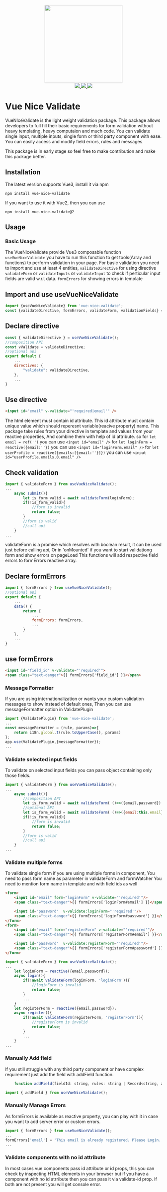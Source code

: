 <p align="center">
  <img width="250" src="http://vue-technologies.com/wp-content/uploads/2022/04/cropped-vue-logo-png.png">
  <br>
  <a href="https://npm.im/vue-nice-validate">
    <img src="https://badgen.net/npm/v/vue-nice-validate">
  </a>
  <a href="https://npm.im/vue-nice-validate">
    <img src="https://badgen.net/npm/dw/vue-nice-validate?color=blue">
  </a>
  <a href="https://bundlephobia.com/result?p=vue-nice-validate">
    <img src="https://badgen.net/bundlephobia/minzip/vue-nice-validate">
  </a>
</p>

# Vue Nice Validate
VueNIceValidate is the light weight validation package. This package allows developers to full fill their basic requirements for form validation without heavy templating, heavy computaion and much code. You can validate single input, multiple inputs, single form or third party component with ease. You can easily access and modify field errors, rules and messages. 

This package is in early stage so feel free to make contribution and make this package better.
## Installation
The latest version supports Vue3, install it via npm
```
npm install vue-nice-validate
```
If you want to use it with Vue2, then you can use 
```
npm install vue-nice-validate@2
```

## Usage
### Basic Usage
The VueNiceValidate provide Vue3 composable function `useVueNiceValidate`
you have to run this function to get tools(Array and functions) to perform validation in your page.
For basic validation you need to import and use at least 4 entities,
`validateDirective` for using directive
`validateForm` or `validateInputs` or `validateInput` to check if perticular input fields are valid w.r.t data.
`formErrors` for showing errors in template

## Import and use useVueNiceValidate
```js
import {useVueNiceValidate} from 'vue-nice-validate';
const {validateDirective, formErrors, validateForm, validationFields} = useVueNiceValidate();
```

## Declare directive
```js
const { validateDirective } = useVueNiceValidate();
//composition API
const vValidate = validateDirective;
//optional api
export default {
	...
	directives: {
		"validate": validateDirective,
	}, 
	...
}
```

## Use directive
```html
<input id="email" v-validate="'required|email'" />
```
The html element must contain id attribute. This id attribute must contain unique value which should reperesnt variable(reacive property) name. This package take rules from your directive in template and values from your reactive properties, And combine them with help of id attribute.
so for `let email = ref('')` you can use `<input id="email" />`
for `let loginForm = reactive({email:''})` you can use `<input id="loginForm.email" />`
for `let userProfile = reactive({emails:[{email:''}]})` you can use `<input id="userProfile.emails.0.email" />`

## Check validation
```js
import { validateForm } from useVueNiceValidate();
...
	async submit(){
		let is_form_valid = await validateForm(loginForm); 
		if(!is_form_valid){
			//form is invalid
			return false;
		}
		//form is valid
		//call api
	}
...
```
validateForm is a promise which resolves with boolean result, it can be used just before calling api,
Or in 'onMounted' if you want to start validationg form and show errors on pageLoad
This functions will add respective field errors to formErrors reactive array.

## Declare formErrors
```js
import { formErrors } from useVueNiceValidate();
//optional api
export default {
	...
	data() {
		return {
			...
			formErrors: formErrors,
			...
		}
	}, 
	...
}
```

## use formErrors
```html
<input id="field_id" v-validate="'required'">
<span class="text-danger">{{ formErrors['field_id'] }}</span>
```

### Message Formatter
If you are using internationalization or wants your custom validation messages to show instead of default ones,
Then you can use messageFormatter option in ValidatePlugin
```js
import {ValidatePlugin} from 'vue-nice-validate';
...
const messageFormatter = (rule, params)=>{
	return i18n.global.t(rule.toUpperCase(), params)
};
app.use(ValidatePlugin,{messageFormatter});
...
```


### Validate selected input fields
To validate on selected input fields you can pass object containing only those fields.
```js
import { validateForm } from useVueNiceValidate();
...
	async submit(){
		//composition API
		let is_form_valid = await validateForm( ()=>({email,password}) ); 
		//optional API
		let is_form_valid = await validateForm( ()=>({email:this.email}) ); 
		if(!is_form_valid){
			//form is invalid
			return false;
		}
		//form is valid
		//call api
	}
...
```


### Validate multiple forms
To validate single form if you are using multiple forms in component, 
You need to pass form name as parameter in validateForm and formWatcher
You need to mention form name in template and with field ids as well
```html
<form>
	<input id="email" form="loginForm" v-validate="'required'"/>
	<span class="text-danger">{{ formErrors['loginForm#email'] }}</span>

	<input id="password"  v-validate:loginForm="'required'"/>
	<span class="text-danger">{{ formErrors['loginForm#password'] }}</span>
</form>
<form>
	<input id="email" form="registerForm" v-validate="'required'"/>
	<span class="text-danger">{{ formErrors['registerForm#email'] }}</span>

	<input id="password"  v-validate:registerForm="'required'"/>
	<span class="text-danger">{{ formErrors['registerForm#password'] }}</span>
</form>
```
```js
import { validateForm } from useVueNiceValidate();
...
	let loginForm = reactive({email,password});
	async login(){
		if(!await validateForm(loginForm, 'loginForm')){
			//loginForm is invalid
			return false;
		}
		...
	}
	let registerForm = reactive({email,password});
	async register(){
		if(!await validateForm(registerForm, 'registerForm')){
			//registerForm is invalid
			return false;
		}
		...
	}
...
```
### Manually Add field
If you still struggle with any third party component or have complex requirement just add the field with addField function.
```js
	function addField(fieldId: string, rules: string | Record<string, any>, fieldName?: string, formName?: string, touch?: boolean): TValidationField | false
```
```js
import { addField } from useVueNiceValidate();
```

### Manually Manage Errors
As formErrors is available as reactive property, you can play with it in case you want to add server error or custom errors.
```js
import { formErrors } from useVueNiceValidate();
...
formErrors['email'] = 'This email is already registered. Please Login.';
...
```

### Validate components with no id attribute
In most cases vue components pass id attribute or id props, this you can check by inspecting HTML elements in your browser
but if you have a component with no id atrribute then you can pass it via validate-id prop.
If both are not present you will get console error.

